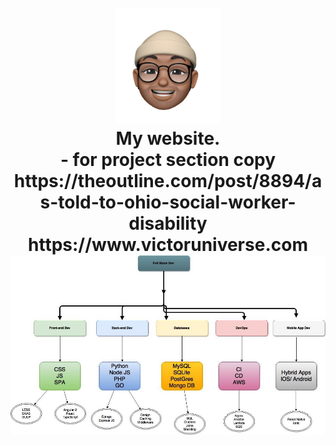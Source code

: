 <h1 align="center">
     <br>
        <a href="https://www.victoruniverse.com"><img src="https://raw.githubusercontent.com/cs50victor/personalwebsite/master/src/Assets/face.png" alt="my logo" width="170"></a>
    <br>
     My website.
     <br>
     -    for project section copy https://theoutline.com/post/8894/as-told-to-ohio-social-worker-disability
    <br>
     https://www.victoruniverse.com
    <br>
        <img src="https://raw.githubusercontent.com/cs50victor/personalwebsite/master/full%20stack.jpg" alt="full stack" width="770">
    <br>
     
</h1>
